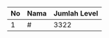 | No | Nama            | Jumlah Level |
|----|-----------------|--------------|
| 1  | #    |    3322        |
